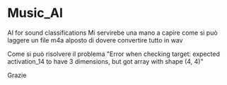 # Music_AI
AI for sound classifications
Mi servirebe una mano a capire come si può laggere un file m4a alposto di dovere convertire tutto in wav

Come si può risolvere il problema "Error when checking target: expected activation_14 to have 3 dimensions, but got array with shape (4, 4)"

Grazie
